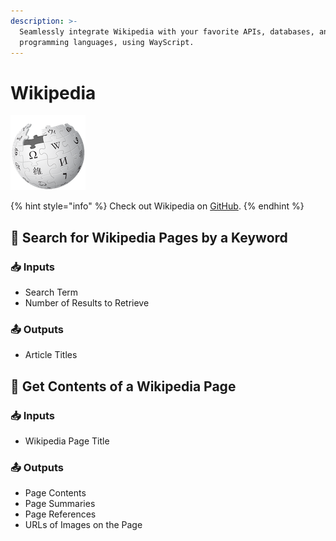 ```yaml
---
description: >-
  Seamlessly integrate Wikipedia with your favorite APIs, databases, and
  programming languages, using WayScript.
---
```


# Wikipedia

![Pull information from Wikipedia.](../../.gitbook/assets/wikipedia.png)

{% hint style="info" %}
Check out Wikipedia on [GitHub](https://github.com/goldsmith/Wikipedia).
{% endhint %}

## 🔎 Search for Wikipedia Pages by a Keyword

### 📥 Inputs

* Search Term
* Number of Results to Retrieve

### 📤 Outputs

* Article Titles

## 📖 Get Contents of a Wikipedia Page

### 📥 Inputs

* Wikipedia Page Title

### 📤 Outputs

* Page Contents
* Page Summaries
* Page References
* URLs of Images on the Page

